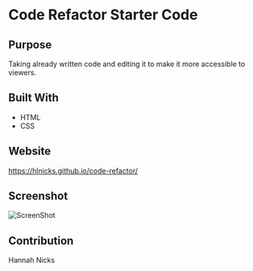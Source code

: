 # Code Refactor Starter Code

## Purpose
Taking already written code and editing it to make it more accessible to viewers.

## Built With
* HTML
* CSS

## Website
https://hlnicks.github.io/code-refactor/

## Screenshot
![ScreenShot](https://raw.github.com/hlnicks/code-refactor/main/develop/images/screenshot.png)

## Contribution
Hannah Nicks